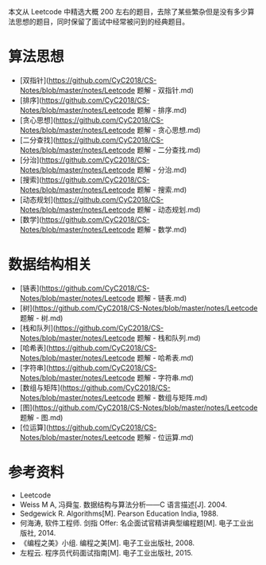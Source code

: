 本文从 Leetcode 中精选大概 200 左右的题目，去除了某些繁杂但是没有多少算法思想的题目，同时保留了面试中经常被问到的经典题目。

# 算法思想

- [双指针](https://github.com/CyC2018/CS-Notes/blob/master/notes/Leetcode 题解 - 双指针.md)
- [排序](https://github.com/CyC2018/CS-Notes/blob/master/notes/Leetcode 题解 - 排序.md)
- [贪心思想](https://github.com/CyC2018/CS-Notes/blob/master/notes/Leetcode 题解 - 贪心思想.md)
- [二分查找](https://github.com/CyC2018/CS-Notes/blob/master/notes/Leetcode 题解 - 二分查找.md)
- [分治](https://github.com/CyC2018/CS-Notes/blob/master/notes/Leetcode 题解 - 分治.md)
- [搜索](https://github.com/CyC2018/CS-Notes/blob/master/notes/Leetcode 题解 - 搜索.md)
- [动态规划](https://github.com/CyC2018/CS-Notes/blob/master/notes/Leetcode 题解 - 动态规划.md)
- [数学](https://github.com/CyC2018/CS-Notes/blob/master/notes/Leetcode 题解 - 数学.md)

# 数据结构相关

- [链表](https://github.com/CyC2018/CS-Notes/blob/master/notes/Leetcode 题解 - 链表.md)
- [树](https://github.com/CyC2018/CS-Notes/blob/master/notes/Leetcode 题解 - 树.md)
- [栈和队列](https://github.com/CyC2018/CS-Notes/blob/master/notes/Leetcode 题解 - 栈和队列.md)
- [哈希表](https://github.com/CyC2018/CS-Notes/blob/master/notes/Leetcode 题解 - 哈希表.md)
- [字符串](https://github.com/CyC2018/CS-Notes/blob/master/notes/Leetcode 题解 - 字符串.md)
- [数组与矩阵](https://github.com/CyC2018/CS-Notes/blob/master/notes/Leetcode 题解 - 数组与矩阵.md)
- [图](https://github.com/CyC2018/CS-Notes/blob/master/notes/Leetcode 题解 - 图.md)
- [位运算](https://github.com/CyC2018/CS-Notes/blob/master/notes/Leetcode 题解 - 位运算.md)

# 参考资料

- Leetcode
- Weiss M A, 冯舜玺. 数据结构与算法分析——C 语言描述[J]. 2004.
- Sedgewick R. Algorithms[M]. Pearson Education India, 1988.
- 何海涛, 软件工程师. 剑指 Offer: 名企面试官精讲典型编程题[M]. 电子工业出版社, 2014.
- 《编程之美》小组. 编程之美[M]. 电子工业出版社, 2008.
- 左程云. 程序员代码面试指南[M]. 电子工业出版社, 2015.